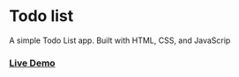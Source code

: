 # Todo list

A simple Todo List app. Built with HTML, CSS, and JavaScrip

### [Live Demo](https://harmonykerry.github.io/To-do-list/)
